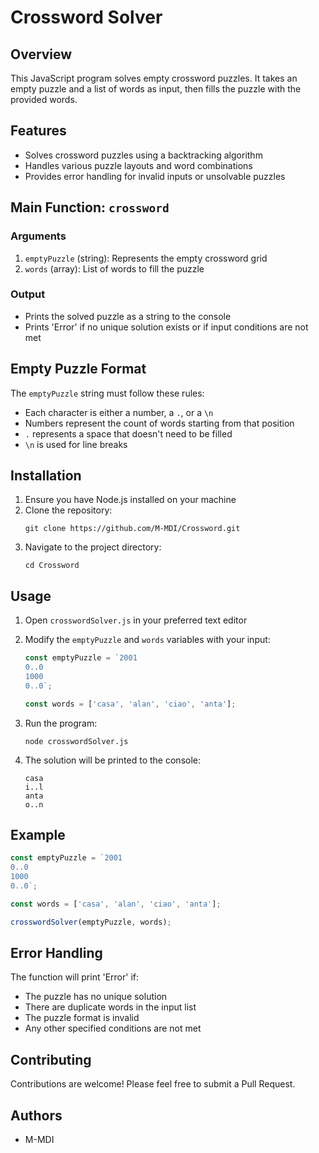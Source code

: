 # Crossword Solver

## Overview

This JavaScript program solves empty crossword puzzles. It takes an empty puzzle and a list of words as input, then fills the puzzle with the provided words.

## Features

- Solves crossword puzzles using a backtracking algorithm
- Handles various puzzle layouts and word combinations
- Provides error handling for invalid inputs or unsolvable puzzles

## Main Function: `crossword`

### Arguments

1. `emptyPuzzle` (string): Represents the empty crossword grid
2. `words` (array): List of words to fill the puzzle

### Output

- Prints the solved puzzle as a string to the console
- Prints 'Error' if no unique solution exists or if input conditions are not met

## Empty Puzzle Format

The `emptyPuzzle` string must follow these rules:

- Each character is either a number, a `.`, or a `\n`
- Numbers represent the count of words starting from that position
- `.` represents a space that doesn't need to be filled
- `\n` is used for line breaks

## Installation

1. Ensure you have Node.js installed on your machine
2. Clone the repository:
   ```
   git clone https://github.com/M-MDI/Crossword.git
   ```
3. Navigate to the project directory:
   ```
   cd Crossword
   ```

## Usage

1. Open `crosswordSolver.js` in your preferred text editor
2. Modify the `emptyPuzzle` and `words` variables with your input:

   ```javascript
   const emptyPuzzle = `2001
   0..0
   1000
   0..0`;

   const words = ['casa', 'alan', 'ciao', 'anta'];
   ```

3. Run the program:
   ```
   node crosswordSolver.js
   ```

4. The solution will be printed to the console:
   ```
   casa
   i..l
   anta
   o..n
   ```

## Example

```javascript
const emptyPuzzle = `2001
0..0
1000
0..0`;

const words = ['casa', 'alan', 'ciao', 'anta'];

crosswordSolver(emptyPuzzle, words);
```
## Error Handling

The function will print 'Error' if:
- The puzzle has no unique solution
- There are duplicate words in the input list
- The puzzle format is invalid
- Any other specified conditions are not met

## Contributing

Contributions are welcome! Please feel free to submit a Pull Request.

## Authors

- M-MDI
